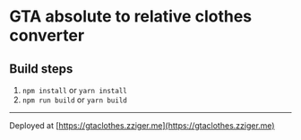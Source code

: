 # GTA absolute to relative clothes converter

## Build steps

1. `npm install` or `yarn install`
2. `npm run build` or `yarn build`

---
Deployed at [https://gtaclothes.zziger.me](https://gtaclothes.zziger.me)